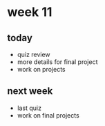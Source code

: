 # week 11

## today

- quiz review
- more details for final project
- work on projects

## next week

- last quiz
- work on final projects
